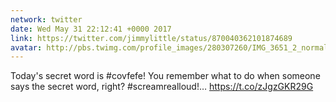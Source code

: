 ```yaml
---
network: twitter
date: Wed May 31 22:12:41 +0000 2017
link: https://twitter.com/jimmylittle/status/870040362101874689
avatar: http://pbs.twimg.com/profile_images/280307260/IMG_3651_2_normal.jpg
---
```


Today's secret word is #covfefe! You remember what to do when someone says the secret word, right? #screamrealloud!… https://t.co/zJgzGKR29G
